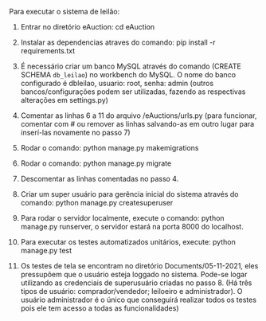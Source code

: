 Para executar o sistema de leilão:

1) Entrar no diretório eAuction: cd eAuction

2) Instalar as dependencias atraves do comando: pip install -r requirements.txt

3) É necessário criar um banco MySQL através do comando (CREATE SCHEMA `db_leilao`) no workbench do MySQL.
O nome do banco configurado é dbleilao, usuario: root, senha: admin 
(outros bancos/configurações podem ser utilizadas, fazendo as respectivas alterações em settings.py)

4) Comentar as linhas 6 a 11 do arquivo /eAuctions/urls.py 
(para funcionar, comentar com # ou remover as linhas salvando-as em outro lugar para inserí-las novamente no passo 7)

5) Rodar o comando: python manage.py makemigrations

6) Rodar o comando: python manage.py migrate

7) Descomentar as linhas comentadas no passo 4.

8) Criar um super usuário para gerência inicial do sistema através do comando: python manage.py createsuperuser

9) Para rodar o servidor localmente, execute o comando: python manage.py runserver, o servidor estará na porta 8000 do localhost.

10) Para executar os testes automatizados unitários, execute: python manage.py test

11) Os testes de tela se encontram no diretório Documents/05-11-2021, eles pressupõem que o usuário esteja loggado no sistema. Pode-se logar utilizando as credenciais de superusuário criadas no passo 8.
(Há três tipos de usuário: comprador/vendedor; leiloeiro e administrador). O usuário administrador é o único que conseguirá realizar todos os testes pois ele tem acesso a todas as funcionalidades)